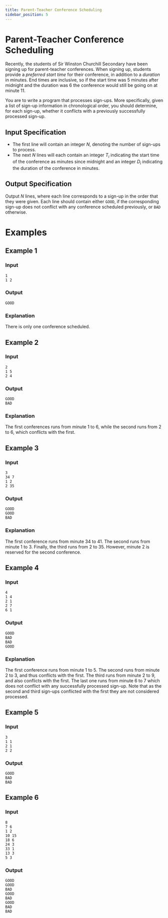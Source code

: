 ```yaml
---
title: Parent-Teacher Conference Scheduling
sidebar_position: 5
---
```


# Parent-Teacher Conference Scheduling

Recently, the students of Sir Winston Churchill Secondary have been signing up for parent-teacher conferences. When signing up, students provide a _preferred start time_ for their conference, in addition to a _duration_ in minutes. End times are inclusive, so if the start time was $5$ minutes after midnight and the duration was $6$ the conference would still be going on at minute $11$.

You are to write a program that processes sign-ups. More specifically, given a list of sign-up information in chronological order, you should determine, for each sign-up, whether it conflicts with a previously successfully processed sign-up.

## Input Specification

- The first line will contain an integer $N$, denoting the number of sign-ups to process.
- The next $N$ lines will each contain an integer $T_i$ indicating the start time of the conference as minutes since midnight and an integer $D_i$ indicating the duration of the conference in minutes.

## Output Specification

Output $N$ lines, where each line corresponds to a sign-up in the order that they were given. Each line should contain either `GOOD`, if the corresponding sign-up does not conflict with any conference scheduled previously, or `BAD` otherwise.

# Examples

## Example 1

### Input

```
1
1 2
```

### Output

```
GOOD
```

### Explanation

There is only one conference scheduled.

## Example 2

### Input

```
2
1 5
2 4
```

### Output

```
GOOD
BAD
```

### Explanation

The first conferences runs from minute $1$ to $6$, while the second runs from $2$ to $6$, which conflicts with the first.

## Example 3

### Input

```
3
34 7
1 2
2 35
```

### Output

```
GOOD
GOOD
BAD
```

### Explanation

The first conference runs from minute $34$ to $41$. The second runs from minute $1$ to $3$. Finally, the third runs from $2$ to $35$. However, minute $2$ is reserved for the second conference.

## Example 4

### Input

```
4
1 4
2 1
2 7
6 1
```

### Output

```
GOOD
BAD
BAD
GOOD
```

### Explanation

The first conference runs from minute $1$ to $5$. The second runs from minute $2$ to $3$, and thus conflicts with the first. The third runs from minute $2$ to $9$, and also conflicts with the first. The last one runs from minute $6$ to $7$ which does not conflict with any successfully processed sign-up. Note that as the second and third sign-ups conflicted with the first they are not considered processed.

## Example 5

### Input

```
3
1 1
2 1
2 2
```

### Output

```
GOOD
BAD
BAD
```

## Example 6

### Input

```
8
7 6
1 2
10 15
18 6
24 3
33 1
13 3
5 3
```

### Output

```
GOOD
GOOD
BAD
GOOD
BAD
GOOD
BAD
BAD
```
